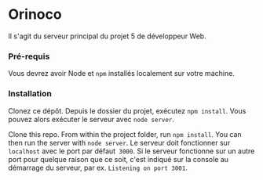 # Orinoco #

Il s'agit du serveur principal du projet 5 de développeur Web.

### Pré-requis ###

Vous devrez avoir Node et `npm` installés localement sur votre machine.

### Installation ###

Clonez ce dépôt. Depuis le dossier du projet, exécutez `npm install`. 
Vous pouvez alors exécuter le serveur avec `node server`.


Clone this repo. From within the project folder, run `npm install`. You 
can then run the server with `node server`. 
Le serveur doit fonctionner sur `localhost` avec le port par défaut` 3000`. 
Si le serveur fonctionne sur un autre port pour quelque raison que ce soit, c'est indiqué sur la console au démarrage du serveur, par ex. `Listening on port 3001`.
